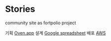 # Stories
community site as fortpolio project

기획 [Oven.app](https://ovenapp.io/view/pfEde4CZqLTyYAtvHaU2uUBJSFaUWFLe/Jt7nW)
설계 [Google spreadsheet](https://docs.google.com/spreadsheets/d/1wI8qnnWKZpNXlFPDj4vEq7VfF1JYEEn8kfKe4WTPCGA/edit?usp=sharing)
배포 [AWS](http://ec2-13-124-132-22.ap-northeast-2.compute.amazonaws.com:8080/)
